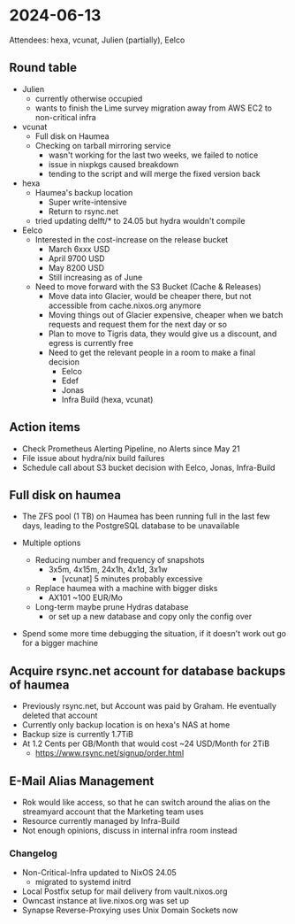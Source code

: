 # 2024-06-13

Attendees: hexa, vcunat, Julien (partially), Eelco

## Round table

- Julien
  - currently otherwise occupied
  - wants to finish the Lime survey migration away from AWS EC2 to non-critical
    infra
- vcunat
  - Full disk on Haumea
  - Checking on tarball mirroring service
    - wasn't working for the last two weeks, we failed to notice
    - issue in nixpkgs caused breakdown
    - tending to the script and will merge the fixed version back
- hexa
  - Haumea's backup location
    - Super write-intensive
    - Return to rsync.net
  - tried updating delft/* to 24.05 but hydra wouldn't compile
- Eelco
  - Interested in the cost-increase on the release bucket
    - March 6xxx USD
    - April 9700 USD
    - May 8200 USD
    - Still increasing as of June
  - Need to move forward with the S3 Bucket (Cache & Releases)
    - Move data into Glacier, would be cheaper there, but not accessible from
      cache.nixos.org anymore
    - Moving things out of Glacier expensive, cheaper when we batch requests and
      request them for the next day or so
    - Plan to move to Tigris data, they would give us a discount, and egress is
      currently free
    - Need to get the relevant people in a room to make a final decision
      - Eelco
      - Edef
      - Jonas
      - Infra Build (hexa, vcunat)

## Action items

- Check Prometheus Alerting Pipeline, no Alerts since May 21
- File issue about hydra/nix build failures
- Schedule call about S3 bucket decision with Eelco, Jonas, Infra-Build

## Full disk on haumea

- The ZFS pool (1 TB) on Haumea has been running full in the last few days,
  leading to the PostgreSQL database to be unavailable
- Multiple options
  - Reducing number and frequency of snapshots
    - 3x5m, 4x15m, 24x1h, 4x1d, 3x1w
      - [vcunat] 5 minutes probably excessive
  - Replace haumea with a machine with bigger disks
    - AX101 ~100 EUR/Mo
  - Long-term maybe prune Hydras database
    - or set up a new database and copy only the config over

- Spend some more time debugging the situation, if it doesn't work out go for a
  bigger machine

## Acquire rsync.net account for database backups of haumea

- Previously rsync.net, but Account was paid by Graham. He eventually deleted
  that account
- Currently only backup location is on hexa's NAS at home
- Backup size is currently 1.7TiB
- At 1.2 Cents per GB/Month that would cost ~24 USD/Month for 2TiB
  - https://www.rsync.net/signup/order.html

## E-Mail Alias Management

- Rok would like access, so that he can switch around the alias on the
  streamyard account that the Marketing team uses
- Resource currently managed by Infra-Build
- Not enough opinions, discuss in internal infra room instead

### Changelog

- Non-Critical-Infra updated to NixOS 24.05
  - migrated to systemd initrd
- Local Postfix setup for mail delivery from vault.nixos.org
- Owncast instance at live.nixos.org was set up
- Synapse Reverse-Proxying uses Unix Domain Sockets now
